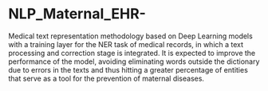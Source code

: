# NLP_Maternal_EHR-
Medical text representation methodology based on Deep Learning models with a training layer for the NER task of medical records, in which a text processing and correction stage is integrated. It is expected to improve the performance of the model, avoiding eliminating words outside the dictionary due to errors in the texts and thus hitting a greater percentage of entities that serve as a tool for the prevention of maternal diseases.
